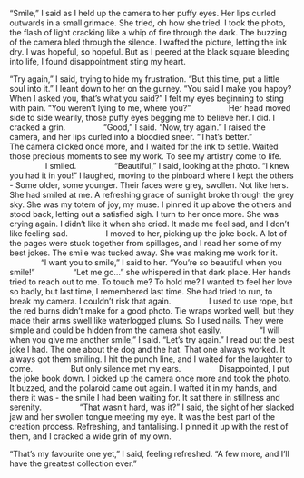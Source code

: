 
“Smile,” I said as I held up the camera to her puffy eyes. Her lips curled outwards in a small grimace. She tried, oh how she tried. I took the photo, the flash of light cracking like a whip of fire through the dark. The buzzing of the camera bled through the silence. I wafted the picture, letting the ink dry. I was hopeful, so hopeful. But as I peered at the black square bleeding into life, I found disappointment sting my heart.

“Try again,” I said, trying to hide my frustration. “But this time, put a little soul into it.” I leant down to her on the gurney. “You said I make you happy? When I asked you, that’s what you said?” I felt my eyes beginning to sting with pain. “You weren’t lying to me, where you?”
                
Her head moved side to side wearily, those puffy eyes begging me to believe her. I did. I cracked a grin.
                
“Good,” I said. “Now, try again.” I raised the camera, and her lips curled into a bloodied sneer. “That’s better.”
                
The camera clicked once more, and I waited for the ink to settle. Waited those precious moments to see my work. To see my artistry come to life.
                
I smiled.
                
“Beautiful,” I said, looking at the photo. “I knew you had it in you!” I laughed, moving to the pinboard where I kept the others - Some older, some younger. Their faces were grey, swollen. Not like hers. She had smiled at me. A refreshing grace of sunlight broke through the grey sky. She was my totem of joy, my muse. I pinned it up above the others and stood back, letting out a satisfied sigh. I turn to her once more. She was crying again. I didn’t like it when she cried. It made me feel sad, and I don’t like feeling sad.
                
I moved to her, picking up the joke book. A lot of the pages were stuck together from spillages, and I read her some of my best jokes. The smile was tucked away. She was making me work for it.
             
“I want you to smile,” I said to her. “You’re so beautiful when you smile!”
                
“Let me go…” she whispered in that dark place. Her hands tried to reach out to me. To touch me? To hold me? I wanted to feel her love so badly, but last time, I remembered last time. She had tried to run, to break my camera. I couldn’t risk that again.
                
I used to use rope, but the red burns didn’t make for a good photo. Tie wraps worked well, but they made their arms swell like waterlogged plums. So I used nails. They were simple and could be hidden from the camera shot easily.
                
“I will when you give me another smile,” I said. “Let’s try again.” I read out the best joke I had. The one about the dog and the hat. That one always worked. It always got them smiling. I hit the punch line, and I waited for the laughter to come.
                
But only silence met my ears.
                
Disappointed, I put the joke book down. I picked up the camera once more and took the photo. It buzzed, and the polaroid came out again. I wafted it in my hands, and there it was - the smile I had been waiting for. It sat there in stillness and serenity.
                
“That wasn’t hard, was it?” I said, the sight of her slacked jaw and her swollen tongue meeting my eye. It was the best part of the creation process. Refreshing, and tantalising. I pinned it up with the rest of them, and I cracked a wide grin of my own. 

“That’s my favourite one yet,” I said, feeling refreshed. “A few more, and I’ll have the greatest collection ever.”  